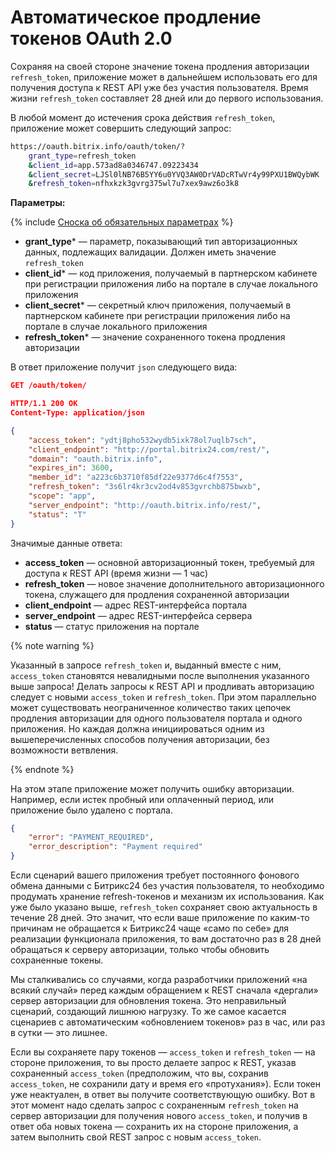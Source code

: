 # Автоматическое продление токенов OAuth 2.0

Сохраняя на своей стороне значение токена продления авторизации `refresh_token`, приложение может в дальнейшем использовать его для получения доступа к REST API уже без участия пользователя. Время жизни `refresh_token` составляет 28 дней или до первого использования.

В любой момент до истечения срока действия `refresh_token`, приложение может совершить следующий запрос:

```bash
https://oauth.bitrix.info/oauth/token/?
    grant_type=refresh_token
    &client_id=app.573ad8a0346747.09223434
    &client_secret=LJSl0lNB76B5YY6u0YVQ3AW0DrVADcRTwVr4y99PXU1BWQybWK
    &refresh_token=nfhxkzk3gvrg375wl7u7xex9awz6o3k8
```

**Параметры:**

{% include [Сноска об обязательных параметрах](../../_includes/required.md) %}

- **grant_type*** — параметр, показывающий тип авторизационных данных, подлежащих валидации. Должен иметь значение `refresh_token`
- **client_id*** — код приложения, получаемый в партнерском кабинете при регистрации приложения либо на портале в случае локального приложения
- **client_secret*** — секретный ключ приложения, получаемый в партнерском кабинете при регистрации приложения либо на портале в случае локального приложения
- **refresh_token*** — значение сохраненного токена продления авторизации

В ответ приложение получит `json` следующего вида:

```json
GET /oauth/token/

HTTP/1.1 200 OK
Content-Type: application/json

{
    "access_token": "ydtj8pho532wydb5ixk78ol7uqlb7sch",
    "client_endpoint": "http://portal.bitrix24.com/rest/",
    "domain": "oauth.bitrix.info",
    "expires_in": 3600,
    "member_id": "a223c6b3710f85df22e9377d6c4f7553",
    "refresh_token": "3s6lr4kr3cv2od4v853gvrchb875bwxb",
    "scope": "app",
    "server_endpoint": "http://oauth.bitrix.info/rest/",
    "status": "T"
}
```

Значимые данные ответа:

- **access_token** — основной авторизационный токен, требуемый для доступа к REST API (время жизни — 1 час)
- **refresh_token** — новое значение дополнительного авторизационного токена, служащего для продления сохраненной авторизации
- **client_endpoint** — адрес REST-интерфейса портала
- **server_endpoint** — адрес REST-интерфейса сервера
- **status** — статус приложения на портале

{% note warning %}

Указанный в запросе `refresh_token` и, выданный вместе с ним, `access_token` становятся невалидными после выполнения указанного выше запроса! Делать запросы к REST API и продливать авторизацию следует с новыми `access_token` и `refresh_token`. При этом параллельно может существовать неограниченное количество таких цепочек продления авторизации для одного пользователя портала и одного приложения. Но каждая должна инициироваться одним из вышеперечисленных способов получения авторизации, без возможности ветвления.

{% endnote %}

На этом этапе приложение может получить ошибку авторизации. Например, если истек пробный или оплаченный период, или приложение было удалено с портала.

```json
{
    "error": "PAYMENT_REQUIRED",
    "error_description": "Payment required"
}
```

Если сценарий вашего приложения требует постоянного фонового обмена данными с Битрикс24 без участия пользователя, то необходимо продумать хранение refresh-токенов и механизм их использования. Как уже было указано выше, `refresh_token` сохраняет свою актуальность в течение 28 дней. Это значит, что если ваше приложение по каким-то причинам не обращается к Битрикс24 чаще «само по себе» для реализации функционала приложения, то вам достаточно раз в 28 дней обращаться к серверу авторизации, только чтобы обновить сохраненные токены.

Мы сталкивались со случаями, когда разработчики приложений «на всякий случай» перед каждым обращением к REST сначала «дергали» сервер авторизации для обновления токена. Это неправильный сценарий, создающий лишнюю нагрузку. То же самое касается сценариев с автоматическим «обновлением токенов» раз в час, или раз в сутки — это лишнее.

Если вы сохраняете пару токенов — `access_token` и `refresh_token` — на стороне приложения, то вы просто делаете запрос к REST, указав сохраненный `access_token` (предположим, что вы, сохранив `access_token`, не сохранили дату и время его «протухания»). Если токен уже неактуален, в ответ вы получите соответствующую ошибку. Вот в этот момент надо сделать запрос с сохраненным `refresh_token` на сервер авторизации для получения нового `access_token`, и получив в ответ оба новых токена — сохранить их на стороне приложения, а затем выполнить свой REST запрос с новым `access_token`.